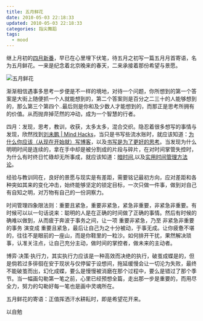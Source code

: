 ```yaml
---
title: 五月鲜花
date: 2010-05-03 22:18:33
updated: 2010-05-03 22:18:33
categories: 指尖舞蹈
tags:
  - mood
---
```


继上月初的[四月新番](/2010/04/april-beginning/)，早已在心里埋下伏笔，待五月之初写一篇五月月首寄语，名为五月鲜花。一来是纪念着北京晚来的春天，二来承接着那份希望与景愿。

![五月鲜花](https://ws1.sinaimg.cn/large/006tNbRwly1fynkbtk8vlj30go0b5q3h.jpg)

<!-- more -->

渐渐相信遇事多思考一步便是不一样的境地，对待一个问题，你所想到的第一个答案是大街上随便抓一个人就能想到的，第二个答案则是百分之二三十的人能够想到的，那么第三个第四个..最后则是你和及少数人才能想到的，而那正是思考所拥有的价值。从而抛弃掉茫然的冲动，成为一个智慧的行者。

四月：发现，思考，教训，收获，太多太多，混合交织。隐忍着很多想写的事情与发现，欣然找到[刘未鹏 | Mind Hacks](http://mindhacks.cn)，当只是书写些流水账时，就应该知道：[为什么你应该（从现在开始就）写博客](http://mindhacks.cn/2009/02/15/why-you-should-start-blogging-now/)，以及[书写是为了更好的思考](http://mindhacks.cn/2009/02/09/writing-is-better-thinking/)。当发现为什么明明时间是连续的，拿在手中却是被分割成的片段与碎片，在对时间掌管失控时，为什么有时终日忙碌却无所事成，就应该知道：[暗时间](http://mindhacks.cn/2009/12/20/dark-time/),以及[实用时间管理方法论](http://www.zluyuer.com/blog/2009/11/practical-time-management/)。

经验与教训同在，良好的景愿与现实是有差距，需要铭记最初方向，应对差距和各种突如其来的变化冲击，始终能够坚定的锁定目标，一次只做一件事，做到对自己有自知之明，对万物有自己的一份洞察力。

时间管理四象限法则：重要且紧急，重要非紧急，紧急非重要，非紧急非重要。有时候可以以一句话说来：聪明的人是在正确的时间做了正确的事情。然后有时候的确难以做到，从而疲于奔波于事务之间，让一项 重要非紧急，乃至 非紧急非重要的事务 演变成 重要且紧急，最后让自己为之十分被动，于事无成。让你疲惫不堪的，往往不是眼前的一座山，而是你鞋里的一粒沙。如何排开干扰，果然解决琐事，认准关注点，让自己充分主动，做时间的掌控者，做未来的主动者。

博弈·决策·执行力，其实执行力应该是一种高效而决绝的执行，破茧成蝶是的，但是倘若过多徘徊在安于现状与仅停留于设想间，拖延缓慢会让一切沦为失败，最终不能破茧而出，幻化成蝶，要么是慢慢被消磨在那个过程中，要么是错过了那个季节。当一幅画勾勒第一笔之前，心里已经预想全篇，走出那一步是重要的，而用尽全力，努力的勾勒好每一笔也是画中灵魂所在。

五月鲜花的寄语：正值挥洒汗水耕耘时，即是希望花开来。

以自勉